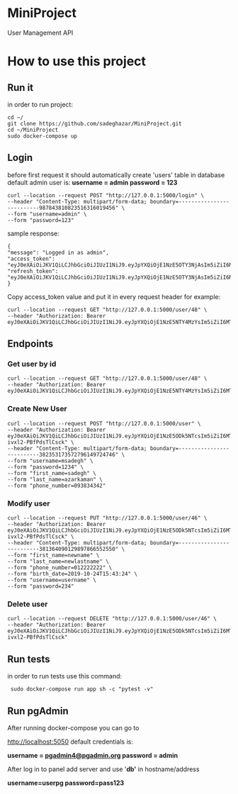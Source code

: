 # MiniProject
User Management API

# How to use this project
 

## Run it

in order to run project:

    cd ~/
    git clone https://github.com/sadeghazar/MiniProject.git
    cd ~/MiniProject
    sudo docker-compose up

## Login

before first request it should automatically create 'users' table in database
 default admin user is:
 **username = admin
 password = 123**

    curl --location --request POST "http://127.0.0.1:5000/login" \
    --header "Content-Type: multipart/form-data; boundary=--------------------------987843810823516316019456" \
    --form "username=admin" \
    --form "password=123"

sample response:

    {
    "message": "Logged in as admin",
    "access_token": "eyJ0eXAiOiJKV1QiLCJhbGciOiJIUzI1NiJ9.eyJpYXQiOjE1NzE5OTY3NjAsIm5iZiI6MTU3MTk5Njc2MCwianRpIjoiMzY3MjQ2ZjItNDcwNy00MzA3LTgxZTQtNDY5ZjJkODk2OWRiIiwiZXhwIjoxNTcxOTk3NjYwLCJpZGVudGl0eSI6ImFkbWluIiwiZnJlc2giOmZhbHNlLCJ0eXBlIjoiYWNjZXNzIn0.GdciMkzYNvfG6oOlonsxF2G5BwJqfb2lx1o1cH57mT4",
    "refresh_token": "eyJ0eXAiOiJKV1QiLCJhbGciOiJIUzI1NiJ9.eyJpYXQiOjE1NzE5OTY3NjAsIm5iZiI6MTU3MTk5Njc2MCwianRpIjoiNzU0OWI4ZDctNjUyZS00ZTRmLThmZjYtMDhkNDI1ZTYyNmE2IiwiZXhwIjoxNTc0NTg4NzYwLCJpZGVudGl0eSI6ImFkbWluIiwidHlwZSI6InJlZnJlc2gifQ.674zzyx5f9CJPYogiexVXcAowAFh9uvqJuzaGtTzX4U"
    }

Copy access_token value and put it in every request header
for example:

    curl --location --request GET "http://127.0.0.1:5000/user/48" \
    --header "Authorization: Bearer eyJ0eXAiOiJKV1QiLCJhbGciOiJIUzI1NiJ9.eyJpYXQiOjE1NzE5NTY4MzYsIm5iZiI6MTU3MTk1NjgzNiwianRpIjoiMWQyMDVjZTktNjM1ZS00ZjcxLTg4YjUtMTBlNDQ5MGI4Mjk5IiwiZXhwIjoxNTcxOTU3NzM2LCJpZGVudGl0eSI6IlNhZGVnaDEyMzQiLCJmcmVzaCI6ZmFsc2UsInR5cGUiOiJhY2Nlc3MifQ.hLVZTJalwEiIlE9OHCaw2v2W99Wng08rsePx8_Kmg1c"

## Endpoints
### Get user by id

    curl --location --request GET "http://127.0.0.1:5000/user/48" \
    --header "Authorization: Bearer eyJ0eXAiOiJKV1QiLCJhbGciOiJIUzI1NiJ9.eyJpYXQiOjE1NzE5NTY4MzYsIm5iZiI6MTU3MTk1NjgzNiwianRpIjoiMWQyMDVjZTktNjM1ZS00ZjcxLTg4YjUtMTBlNDQ5MGI4Mjk5IiwiZXhwIjoxNTcxOTU3NzM2LCJpZGVudGl0eSI6IlNhZGVnaDEyMzQiLCJmcmVzaCI6ZmFsc2UsInR5cGUiOiJhY2Nlc3MifQ.hLVZTJalwEiIlE9OHCaw2v2W99Wng08rsePx8_Kmg1c"

### Create New User

    curl --location --request POST "http://127.0.0.1:5000/user" \
    --header "Authorization: Bearer eyJ0eXAiOiJKV1QiLCJhbGciOiJIUzI1NiJ9.eyJpYXQiOjE1NzE5ODk5NTcsIm5iZiI6MTU3MTk4OTk1NywianRpIjoiOGYyNmYzMmEtM2FmNi00YTQwLTljOWUtMmE2MzBmMjk5OTIwIiwiZXhwIjoxNTcxOTkwODU3LCJpZGVudGl0eSI6ImFkbWluIiwiZnJlc2giOmZhbHNlLCJ0eXBlIjoiYWNjZXNzIn0.MmxJijfmXgwj5OOtNF_02rlR-ivxl2-PBfPdsTlCsck" \
    --header "Content-Type: multipart/form-data; boundary=--------------------------382353173572796149724746" \
    --form "username=msadegh" \
    --form "password=1234" \
    --form "first_name=sadegh" \
    --form "last_name=azarkaman" \
    --form "phone_number=093834342"

### Modify user

    curl --location --request PUT "http://127.0.0.1:5000/user/46" \
    --header "Authorization: Bearer eyJ0eXAiOiJKV1QiLCJhbGciOiJIUzI1NiJ9.eyJpYXQiOjE1NzE5ODk5NTcsIm5iZiI6MTU3MTk4OTk1NywianRpIjoiOGYyNmYzMmEtM2FmNi00YTQwLTljOWUtMmE2MzBmMjk5OTIwIiwiZXhwIjoxNTcxOTkwODU3LCJpZGVudGl0eSI6ImFkbWluIiwiZnJlc2giOmZhbHNlLCJ0eXBlIjoiYWNjZXNzIn0.MmxJijfmXgwj5OOtNF_02rlR-ivxl2-PBfPdsTlCsck" \
    --header "Content-Type: multipart/form-data; boundary=--------------------------381364090129897866552550" \
    --form "first_name=newname" \
    --form "last_name=newlastname" \
    --form "phone_number=012222222" \
    --form "birth_date=2019-10-24T15:43:24" \
    --form "username=username" \
    --form "password=234"


### Delete user

    curl --location --request DELETE "http://127.0.0.1:5000/user/46" \
    --header "Authorization: Bearer eyJ0eXAiOiJKV1QiLCJhbGciOiJIUzI1NiJ9.eyJpYXQiOjE1NzE5ODk5NTcsIm5iZiI6MTU3MTk4OTk1NywianRpIjoiOGYyNmYzMmEtM2FmNi00YTQwLTljOWUtMmE2MzBmMjk5OTIwIiwiZXhwIjoxNTcxOTkwODU3LCJpZGVudGl0eSI6ImFkbWluIiwiZnJlc2giOmZhbHNlLCJ0eXBlIjoiYWNjZXNzIn0.MmxJijfmXgwj5OOtNF_02rlR-ivxl2-PBfPdsTlCsck"


## Run tests
in order to run tests use this command:

     sudo docker-compose run app sh -c "pytest -v"

## Run pgAdmin
After running docker-compose you can go to

[http://localhost:5050](http://localhost:5050)
default credentials is:

**username = pgadmin4@pgadmin.org
password = admin**

After log in to panel add server and use '**db'** in hostname/address

**username=userpg
password=pass123**

